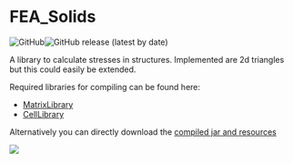 # FEA_Solids

<img alt="GitHub" src="https://img.shields.io/github/license/Luecx/FEA_Solids"><img alt="GitHub release (latest by date)" src="https://img.shields.io/github/v/release/Luecx/FEA_Solids">



A library to calculate stresses in structures.
Implemented are 2d triangles but this could easily be extended.

Required libraries for compiling can be found here:
 * [MatrixLibrary](https://github.com/Luecx/MatrixLibrary)
 * [CellLibrary](https://github.com/Luecx/CellLibrary)

Alternatively you can directly download the [compiled jar and resources](https://github.com/Luecx/FEA_Solids/tree/master/bin)







![](https://image.prntscr.com/image/1TgsUl6jTWyXefpJSgqI1Q.png)



